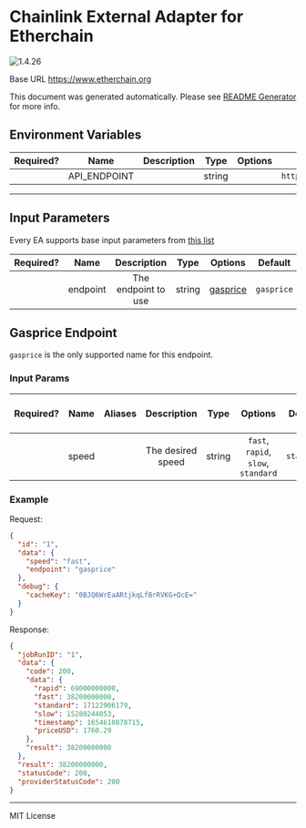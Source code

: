 # Chainlink External Adapter for Etherchain

![1.4.26](https://img.shields.io/github/package-json/v/smartcontractkit/external-adapters-js?filename=packages/sources/etherchain/package.json)

Base URL https://www.etherchain.org

This document was generated automatically. Please see [README Generator](../../scripts#readme-generator) for more info.

## Environment Variables

| Required? |     Name     | Description |  Type  | Options |           Default            |
| :-------: | :----------: | :---------: | :----: | :-----: | :--------------------------: |
|           | API_ENDPOINT |             | string |         | `https://www.etherchain.org` |

---

## Input Parameters

Every EA supports base input parameters from [this list](../../core/bootstrap#base-input-parameters)

| Required? |   Name   |     Description     |  Type  |            Options             |  Default   |
| :-------: | :------: | :-----------------: | :----: | :----------------------------: | :--------: |
|           | endpoint | The endpoint to use | string | [gasprice](#gasprice-endpoint) | `gasprice` |

## Gasprice Endpoint

`gasprice` is the only supported name for this endpoint.

### Input Params

| Required? | Name  | Aliases |    Description    |  Type  |               Options               |  Default   | Depends On | Not Valid With |
| :-------: | :---: | :-----: | :---------------: | :----: | :---------------------------------: | :--------: | :--------: | :------------: |
|           | speed |         | The desired speed | string | `fast`, `rapid`, `slow`, `standard` | `standard` |            |                |

### Example

Request:

```json
{
  "id": "1",
  "data": {
    "speed": "fast",
    "endpoint": "gasprice"
  },
  "debug": {
    "cacheKey": "0BJQ6WrEaARtjkqLfBrRVKG+QcE="
  }
}
```

Response:

```json
{
  "jobRunID": "1",
  "data": {
    "code": 200,
    "data": {
      "rapid": 69000000000,
      "fast": 38200000000,
      "standard": 17122906179,
      "slow": 15280244053,
      "timestamp": 1654610878715,
      "priceUSD": 1760.29
    },
    "result": 38200000000
  },
  "result": 38200000000,
  "statusCode": 200,
  "providerStatusCode": 200
}
```

---

MIT License

